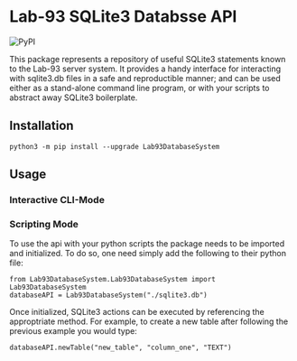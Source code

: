 # Lab-93 SQLite3 Databsse API
![PyPI](https://img.shields.io/pypi/v/Lab93DatabaseSystem?label=pip%20version&style=plastic)

This package represents a repository of useful SQLite3 statements known to the Lab-93 server system.
It provides a handy interface for interacting with sqlite3.db files in a safe and reproductible manner; and can be used either as a stand-alone command line program, or with your scripts to abstract away SQLite3 boilerplate.

## Installation
```
python3 -m pip install --upgrade Lab93DatabaseSystem
```

## Usage
### Interactive CLI-Mode
### Scripting Mode
To use the api with your python scripts the package needs to be imported and initialized.
To do so, one need simply add the following to their python file:
```
from Lab93DatabaseSystem.Lab93DatabaseSystem import Lab93DatabaseSystem
databaseAPI = Lab93DatabaseSystem("./sqlite3.db")
```
Once initialized, SQLite3 actions can be executed by referencing the approptriate method.
For example, to create a new table after following the previous example you would type:
```
databaseAPI.newTable("new_table", "column_one", "TEXT")
```
